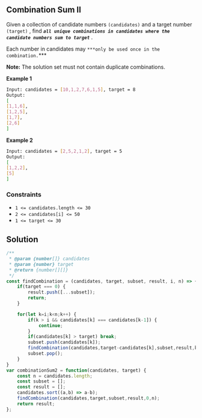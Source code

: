
##    Combination Sum II

Given a collection of candidate numbers ```(candidates)```  and a target number ``` (target)``` , find  ***```all unique combinations in candidates where the candidate numbers sum to target```*** .

Each number in candidates may ```***only be used once in the combination.```***

**Note:** The solution set must not contain duplicate combinations.

**Example 1**
```bash
Input: candidates = [10,1,2,7,6,1,5], target = 8
Output: 
[
[1,1,6],
[1,2,5],
[1,7],
[2,6]
]
```

**Example 2**
```bash
Input: candidates = [2,5,2,1,2], target = 5
Output: 
[
[1,2,2],
[5]
]
```

### Constraints

- ```1 <= candidates.length <= 30```
- ```2 <= candidates[i] <= 50```
- ```1 <= target <= 30```

## Solution

```javascript
/**
 * @param {number[]} candidates
 * @param {number} target
 * @return {number[][]}
 */
const findCombination = (candidates, target, subset, result, i, n) => {
    if(target === 0) {
        result.push([...subset]);
        return;
    }

    for(let k=i;k<n;k++) {
        if(k > i && candidates[k] === candidates[k-1]) {
            continue;
        }
        if(candidates[k] > target) break;
        subset.push(candidates[k]);
        findCombination(candidates,target-candidates[k],subset,result,k+1,n);
        subset.pop();
    }
}
var combinationSum2 = function(candidates, target) {
    const n = candidates.length;
    const subset = [];
    const result = [];
    candidates.sort((a,b) => a-b);
    findCombination(candidates,target,subset,result,0,n);
    return result;
};
```
